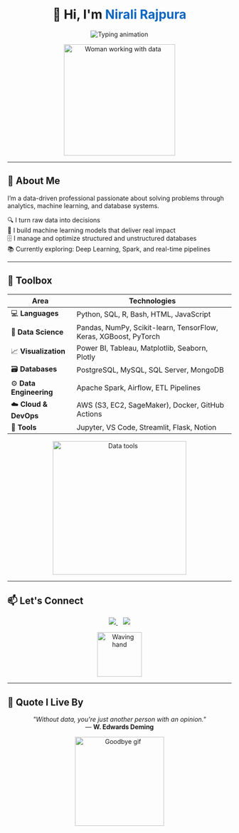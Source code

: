 <!-- TITLE -->
<h1 align="center">👋 Hi, I'm <span style="color:#0a66c2;">Nirali Rajpura</span></h1>

<!-- ANIMATED ROLE -->
<p align="center">
  <img src="https://readme-typing-svg.demolab.com?font=Fira+Code&weight=500&pause=1000&color=0A66C2&center=true&width=600&lines=Data+Scientist+%F0%9F%94%AE;Data+Analyst+%F0%9F%93%8A;Database+Administrator+%F0%9F%97%83%EF%B8%8F;Crafting+insightful+solutions+through+data+%F0%9F%92%BB" alt="Typing animation" />
</p>

<!-- INTRO GIF: Woman in data tech -->
<p align="center">
  <img src="https://media.giphy.com/media/w5CwZTzKFWGxvAMYvP/giphy.gif" width="250" alt="Woman working with data" />
</p>

---

## 🧠 About Me

I’m a data-driven professional passionate about solving problems through analytics, machine learning, and database systems.

🔍 I turn raw data into decisions  
🤖 I build machine learning models that deliver real impact  
🗄️ I manage and optimize structured and unstructured databases  
📚 Currently exploring: Deep Learning, Spark, and real-time pipelines

---

## 🧰 Toolbox

| **Area**             | **Technologies** |
|----------------------|------------------|
| 💻 **Languages**      | Python, SQL, R, Bash, HTML, JavaScript |
| 🧪 **Data Science**   | Pandas, NumPy, Scikit-learn, TensorFlow, Keras, XGBoost, PyTorch |
| 📈 **Visualization**  | Power BI, Tableau, Matplotlib, Seaborn, Plotly |
| 🗃️ **Databases**      | PostgreSQL, MySQL, SQL Server, MongoDB |
| ⚙️ **Data Engineering** | Apache Spark, Airflow, ETL Pipelines |
| ☁️ **Cloud & DevOps** | AWS (S3, EC2, SageMaker), Docker, GitHub Actions |
| 🧰 **Tools**          | Jupyter, VS Code, Streamlit, Flask, Notion |

<!-- TOOLBOX GIF -->
<p align="center">
  <img src="https://media.giphy.com/media/qgQUggAC3Pfv687qPC/giphy.gif" width="300" alt="Data tools" />
</p>

---

## 📫 Let's Connect

<p align="center">
  <a href="https://www.linkedin.com/in/nirali-rajpura/" target="_blank">
    <img src="https://img.shields.io/badge/LinkedIn-Nirali%20Rajpura-0A66C2?logo=linkedin&logoColor=white&style=for-the-badge" />
  </a>
  &nbsp;&nbsp;
  <a href="mailto:rajpuranirali@gmail.com">
    <img src="https://img.shields.io/badge/Gmail-rajpuranirali-D14836?logo=gmail&logoColor=white&style=for-the-badge" />
  </a>
</p>

<!-- CONTACT GIF -->
<p align="center">
  <img src="https://media.giphy.com/media/hvRJCLFzcasrR4ia7z/giphy.gif" width="100px" alt="Waving hand" />
</p>

---

## 💬 Quote I Live By

<p align="center">
  <i>"Without data, you're just another person with an opinion."</i><br>
  — <strong>W. Edwards Deming</strong>
</p>

<!-- OUTRO GIF -->
<p align="center">
  <img src="https://media.giphy.com/media/L8K62iTDkzGX6/giphy.gif" width="200" alt="Goodbye gif" />
</p>

